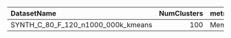 | DatasetName                        |   NumClusters | metric    | baseline   | compare_suite   |   Single_Memory_MB |   Hybrid_Memory_MB |   Rel_Memory_MB |   Improvement_% |   n_pairs |
|:-----------------------------------|--------------:|:----------|:-----------|:----------------|-------------------:|-------------------:|----------------:|----------------:|----------:|
| SYNTH_C_80_F_120_n1000_000k_kmeans |           100 | Memory_MB | Single     | Hybrid          |                480 |               1440 |               3 |            -200 |         1 |